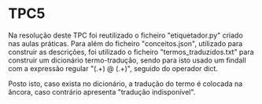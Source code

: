 # TPC5

Na resolução deste TPC foi reutilizado o ficheiro "etiquetador.py" criado nas aulas práticas.
Para além do ficheiro "conceitos.json", utilizado para construir as descrições, foi utilizado o ficheiro "termos_traduzidos.txt" para construir um dicionário termo-tradução, sendo para isto usado um findall com a expressão regular "(.+) @ (.+)", seguido do operador dict.

Posto isto, caso exista no dicionário, a tradução do termo é colocada na âncora, caso contrário apresenta "tradução indisponível".
